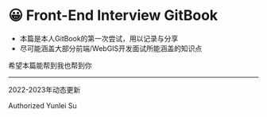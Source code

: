 # 😀 Front-End Interview GitBook

* 本篇是本人GitBook的第一次尝试，用以记录与分享
* 尽可能涵盖大部分前端/WebGIS开发面试所能涵盖的知识点

希望本篇能帮到我也帮到你

***


2022-2023年动态更新

Authorized Yunlei Su
